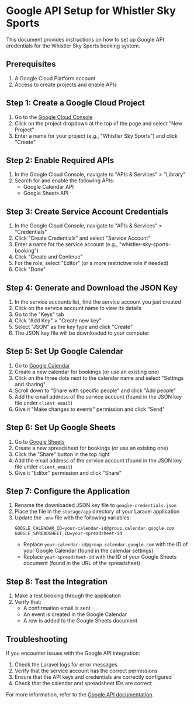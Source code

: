 # Google API Setup for Whistler Sky Sports

This document provides instructions on how to set up Google API credentials for the Whistler Sky Sports booking system.

## Prerequisites

1. A Google Cloud Platform account
2. Access to create projects and enable APIs

## Step 1: Create a Google Cloud Project

1. Go to the [Google Cloud Console](https://console.cloud.google.com/)
2. Click on the project dropdown at the top of the page and select "New Project"
3. Enter a name for your project (e.g., "Whistler Sky Sports") and click "Create"

## Step 2: Enable Required APIs

1. In the Google Cloud Console, navigate to "APIs & Services" > "Library"
2. Search for and enable the following APIs:
   - Google Calendar API
   - Google Sheets API

## Step 3: Create Service Account Credentials

1. In the Google Cloud Console, navigate to "APIs & Services" > "Credentials"
2. Click "Create Credentials" and select "Service Account"
3. Enter a name for the service account (e.g., "whistler-sky-sports-booking")
4. Click "Create and Continue"
5. For the role, select "Editor" (or a more restrictive role if needed)
6. Click "Done"

## Step 4: Generate and Download the JSON Key

1. In the service accounts list, find the service account you just created
2. Click on the service account name to view its details
3. Go to the "Keys" tab
4. Click "Add Key" > "Create new key"
5. Select "JSON" as the key type and click "Create"
6. The JSON key file will be downloaded to your computer

## Step 5: Set Up Google Calendar

1. Go to [Google Calendar](https://calendar.google.com/)
2. Create a new calendar for bookings (or use an existing one)
3. Click on the three dots next to the calendar name and select "Settings and sharing"
4. Scroll down to "Share with specific people" and click "Add people"
5. Add the email address of the service account (found in the JSON key file under `client_email`)
6. Give it "Make changes to events" permission and click "Send"

## Step 6: Set Up Google Sheets

1. Go to [Google Sheets](https://sheets.google.com/)
2. Create a new spreadsheet for bookings (or use an existing one)
3. Click the "Share" button in the top right
4. Add the email address of the service account (found in the JSON key file under `client_email`)
5. Give it "Editor" permission and click "Share"

## Step 7: Configure the Application

1. Rename the downloaded JSON key file to `google-credentials.json`
2. Place the file in the `storage/app` directory of your Laravel application
3. Update the `.env` file with the following variables:
   ```
   GOOGLE_CALENDAR_ID=your-calendar-id@group.calendar.google.com
   GOOGLE_SPREADSHEET_ID=your-spreadsheet-id
   ```
   - Replace `your-calendar-id@group.calendar.google.com` with the ID of your Google Calendar (found in the calendar settings)
   - Replace `your-spreadsheet-id` with the ID of your Google Sheets document (found in the URL of the spreadsheet)

## Step 8: Test the Integration

1. Make a test booking through the application
2. Verify that:
   - A confirmation email is sent
   - An event is created in the Google Calendar
   - A row is added to the Google Sheets document

## Troubleshooting

If you encounter issues with the Google API integration:

1. Check the Laravel logs for error messages
2. Verify that the service account has the correct permissions
3. Ensure that the API keys and credentials are correctly configured
4. Check that the calendar and spreadsheet IDs are correct

For more information, refer to the [Google API documentation](https://developers.google.com/apis-explorer). 